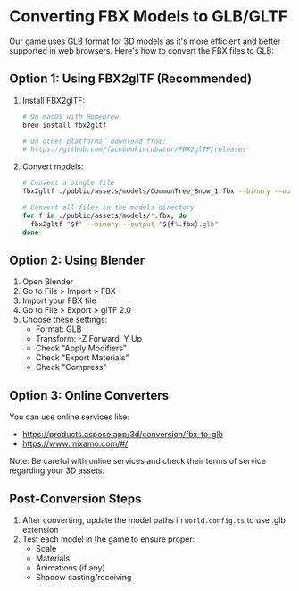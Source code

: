 # Converting FBX Models to GLB/GLTF

Our game uses GLB format for 3D models as it's more efficient and better supported in web browsers. Here's how to convert the FBX files to GLB:

## Option 1: Using FBX2glTF (Recommended)

1. Install FBX2glTF:
   ```bash
   # On macOS with Homebrew
   brew install fbx2gltf

   # On other platforms, download from:
   # https://github.com/facebookincubator/FBX2glTF/releases
   ```

2. Convert models:
   ```bash
   # Convert a single file
   fbx2gltf ./public/assets/models/CommonTree_Snow_1.fbx --binary --output ./public/assets/models/CommonTree_Snow_1.glb

   # Convert all files in the models directory
   for f in ./public/assets/models/*.fbx; do
     fbx2gltf "$f" --binary --output "${f%.fbx}.glb"
   done
   ```

## Option 2: Using Blender

1. Open Blender
2. Go to File > Import > FBX
3. Import your FBX file
4. Go to File > Export > glTF 2.0
5. Choose these settings:
   - Format: GLB
   - Transform: -Z Forward, Y Up
   - Check "Apply Modifiers"
   - Check "Export Materials"
   - Check "Compress"

## Option 3: Online Converters

You can use online services like:
- https://products.aspose.app/3d/conversion/fbx-to-glb
- https://www.mixamo.com/#/

Note: Be careful with online services and check their terms of service regarding your 3D assets.

## Post-Conversion Steps

1. After converting, update the model paths in `world.config.ts` to use .glb extension
2. Test each model in the game to ensure proper:
   - Scale
   - Materials
   - Animations (if any)
   - Shadow casting/receiving 